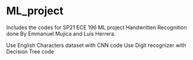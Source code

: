 # ML_project
Includes the codes for SP21 ECE 196 ML project Handwritten Recognition done By Emmanuel Mujica and Luis Herrera.

Use English Characters dataset with CNN code
Use Digit recognizer with Decision Tree code
